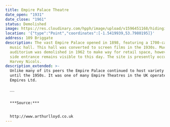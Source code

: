 ```yaml
---
title: Empire Palace Theatre
date_open: "1931"
date_close: "1961"
status: Demolished
image: https://res.cloudinary.com/hpph/image/upload/v1596451168/hidinginplainsight/empirepalacetheatre.svg
location: '{"type":"Point","coordinates":[-1.5419939,53.7980195]}'
address: 109 Briggate
description: The vast Empire Palace opened in 1898, featuring a 1700-capacity
  music hall. This hall was converted to screen films in the 1930s. Much of the
  auditorium was demolished in 1962 to make way for retail space, however the
  side entrance remains visible to this day. The site is presently occupied by
  Harvey Nicols.
description_extended: >-
  Unlike many of its peers the Empire Palace continued to host variety acts
  until the 1950s. It was one of many Empire Theatres in the UK operated by Moss
  Empires Ltd.

  __


  ***Source:***


  http://www.arthurlloyd.co.uk
---
```


